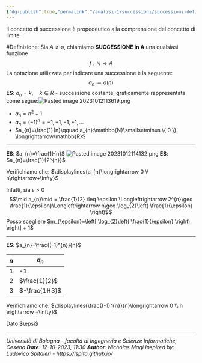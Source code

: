 ```yaml
---
{"dg-publish":true,"permalink":"/analisi-1/successioni/successioni-definizioni/","noteIcon":"","created":"2023-10-12T22:47:22.000+02:00","updated":"2023-10-13T11:22:28.957+02:00"}
---
```


Il concetto di successione è propedeutico alla comprensione del concetto di limite.

#Definizione: Sia $A \neq \emptyset$, chiamiamo **SUCCESSIONE in A** una qualsiasi funzione $$f:\mathbb{N}\longrightarrow A$$
La notazione utilizzata per indicare una successione è la seguente:$$a_{n}\coloneqq a(n)$$
**ES**: $a_{n}=k,\quad k\in{R}$ - successione costante, graficamente rappresentata come segue:![Pasted image 20231012113619.png](/img/user/media/Pasted%20image%2020231012113619.png)
- $a_{n}=n^{2}+1$
- $a_{n}=(-1)^{n}=-1,+1,-1,+1,\dots$
- $a_{n}=\frac{1}{n}\qquad a_{n}:\mathbb{N}\smallsetminus \{ 0 \} \longrightarrow\mathbb{R}$

---
**ES**: $a_{n}=\frac{1}{n}$
![Pasted image 20231012114132.png](/img/user/media/Pasted%20image%2020231012114132.png)
**ES**: $a_{n}=\frac{1}{2^{n}}$

Verifichiamo che:  $\displaylines{a_{n}\longrightarrow 0 \\ n\rightarrow+\infty}$

Infatti, sia $\epsilon > 0$
$$\mid a_{n}\mid = \frac{1}{2} \leq \epsilon \Longleftrightarrow 2^{n}\geq \frac{1}{\epsilon}\Longleftrightarrow n\geq \log_{2}\left( \frac{1}{\epsilon} \right)$$
Posso scegliere $m_{\epsilon}=\left[ \log_{2}\left( \frac{1}{\epsilon} \right) \right] + 1$

---

**ES**: $a_{n}=\frac{(-1)^{n}}{n}$

| $n$ | $a_{n}$        |
| --- | -------------- |
| 1   | -1             |
| 2   | $\frac{1}{2}$  |
| 3   | $-\frac{1}{3}$ |

Verifichiamo che: $\displaylines{\frac{(-1)^{n}}{n}\longrightarrow 0 \\ n \rightarrow +\infty}$

Dato $\epsi$
___
*Università di Bologna - facoltà di Ingegneria e Scienze Informatiche, Cesena
**Date**: 12-10-2023, 11:30
**Author**: Nicholas Magi
Inspired by: Ludovico Spitaleri - https://lspita.github.io/*